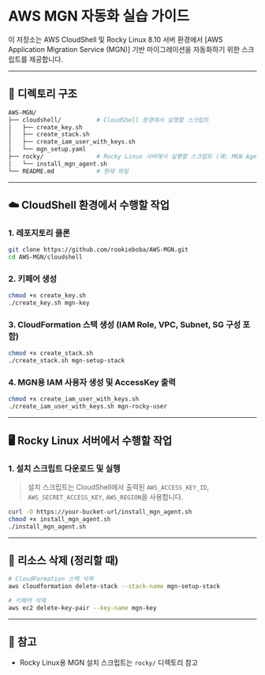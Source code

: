 # AWS MGN 자동화 실습 가이드

이 저장소는 AWS CloudShell 및 Rocky Linux 8.10 서버 환경에서 [AWS Application Migration Service (MGN)] 기반 마이그레이션을 자동화하기 위한 스크립트를 제공합니다.

---

## 📁 디렉토리 구조

```bash
AWS-MGN/
├── cloudshell/          # CloudShell 환경에서 실행할 스크립트
│   ├── create_key.sh
│   ├── create_stack.sh
│   ├── create_iam_user_with_keys.sh
│   └── mgn_setup.yaml
├── rocky/               # Rocky Linux 서버에서 실행할 스크립트 (예: MGN Agent 설치)
│   └── install_mgn_agent.sh
└── README.md            # 현재 파일
```

---

## ☁️ CloudShell 환경에서 수행할 작업

### 1. 레포지토리 클론
```bash
git clone https://github.com/rookieboba/AWS-MGN.git
cd AWS-MGN/cloudshell
```

### 2. 키페어 생성
```bash
chmod +x create_key.sh
./create_key.sh mgn-key
```

### 3. CloudFormation 스택 생성 (IAM Role, VPC, Subnet, SG 구성 포함)
```bash
chmod +x create_stack.sh
./create_stack.sh mgn-setup-stack
```

### 4. MGN용 IAM 사용자 생성 및 AccessKey 출력
```bash
chmod +x create_iam_user_with_keys.sh
./create_iam_user_with_keys.sh mgn-rocky-user
```

---

## 🖥️ Rocky Linux 서버에서 수행할 작업

### 1. 설치 스크립트 다운로드 및 실행
> 설치 스크립트는 CloudShell에서 출력된 `AWS_ACCESS_KEY_ID`, `AWS_SECRET_ACCESS_KEY`, `AWS_REGION`을 사용합니다.

```bash
curl -O https://your-bucket-url/install_mgn_agent.sh
chmod +x install_mgn_agent.sh
./install_mgn_agent.sh
```

---

## 🧹 리소스 삭제 (정리할 때)

```bash
# CloudFormation 스택 삭제
aws cloudformation delete-stack --stack-name mgn-setup-stack

# 키페어 삭제
aws ec2 delete-key-pair --key-name mgn-key
```

---

## 🔗 참고

- Rocky Linux용 MGN 설치 스크립트는 `rocky/` 디렉토리 참고


